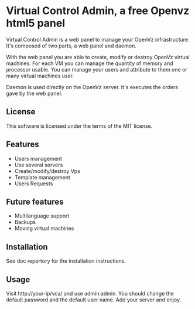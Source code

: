 # Virtual Control Admin, a free Openvz html5 panel

Virtual Control Admin is a web panel to manage your OpenVz infrastructure.
It's composed of two parts, a web panel and daemon.

With the web panel you are able to create, modify or destroy OpenVz virtual
machines. For each VM you can manage the quantity of memory and processor
usable. You can manage your users and attribute to them one or many virtual
machines user.

Daemon is used directly on the OpenVz server. It's executes the orders gave
by the web panel.

## License

This software is licensed under the terms of the MIT license.

## Features

* Users management
* Use several servers
* Create/modify/destroy Vps
* Template management
* Users Requests

## Future features

* Multilanguage support
* Backups
* Moving virtual machines

## Installation

See doc repertory for the installation instructions.

## Usage

Visit http://your-ip/vca/ and use admin:admin. You should change the default
password and the default user name. Add your server and enjoy.

